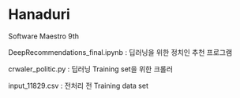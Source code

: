 # Hanaduri

Software Maestro 9th


DeepRecommendations_final.ipynb : 딥러닝을 위한 정치인 추천 프로그램
	
  
crwaler_politic.py : 딥러닝 Training set을 위한 크롤러
  
  
input_11829.csv : 전처리 전 Training data set
